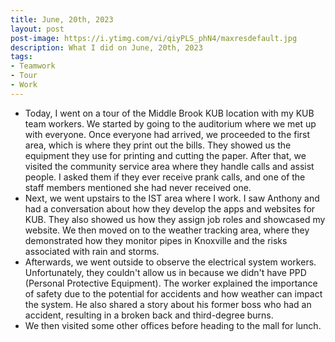 ```yaml
---
title: June, 20th, 2023
layout: post
post-image: https://i.ytimg.com/vi/qiyPLS_phN4/maxresdefault.jpg
description: What I did on June, 20th, 2023
tags:
- Teamwork
- Tour
- Work
---
```


- Today, I went on a tour of the Middle Brook KUB location with my KUB team workers. We started by going to the auditorium where we met up with everyone. Once everyone had arrived, we proceeded to the first area, which is where they print out the bills. They showed us the equipment they use for printing and cutting the paper. After that, we visited the community service area where they handle calls and assist people. I asked them if they ever receive prank calls, and one of the staff members mentioned she had never received one.
- Next, we went upstairs to the IST area where I work. I saw Anthony and had a conversation about how they develop the apps and websites for KUB. They also showed us how they assign job roles and showcased my website. We then moved on to the weather tracking area, where they demonstrated how they monitor pipes in Knoxville and the risks associated with rain and storms.
- Afterwards, we went outside to observe the electrical system workers. Unfortunately, they couldn't allow us in because we didn't have PPD (Personal Protective Equipment). The worker explained the importance of safety due to the potential for accidents and how weather can impact the system. He also shared a story about his former boss who had an accident, resulting in a broken back and third-degree burns.
- We then visited some other offices before heading to the mall for lunch.